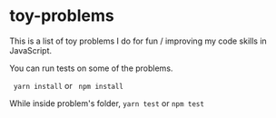 # toy-problems
This is a list of toy problems I do for fun / improving my code skills in JavaScript.

You can run tests on some of the problems.

   ``` yarn install```
   or
   ``` npm install```
   
   While inside problem's folder, `yarn test` or `npm test`
